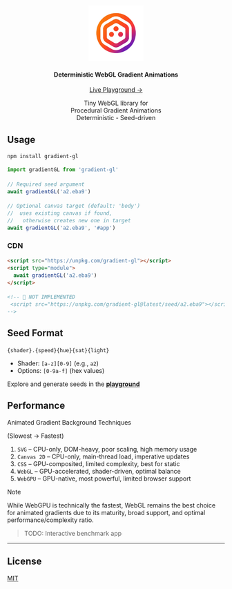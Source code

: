 <div align="center">
    <img src="docs/public/logo.png" alt="demo" height="128" />
    <h4>Deterministic WebGL Gradient Animations</h4>
    <p>
        <a href="https://metaory.github.io/gradient-gl/">
            Live Playground →
        </a>
    </p>
    Tiny WebGL library for
    <br>
    Procedural Gradient Animations
    <br>
    Deterministic - Seed-driven
</div>

## Usage

```sh
npm install gradient-gl
```

```js
import gradientGL from 'gradient-gl'

// Required seed argument
await gradientGL('a2.eba9')

// Optional canvas target (default: 'body')
//  uses existing canvas if found,
//   otherwise creates new one in target
await gradientGL('a2.eba9', '#app')
```

### CDN

```html
<script src="https://unpkg.com/gradient-gl"></script>
<script type="module">
  await gradientGL('a2.eba9')
</script>

<!-- 🚧 NOT IMPLEMENTED
 <script src="https://unpkg.com/gradient-gl@latest/seed/a2.eba9"></script>
-->
```

## Seed Format

`{shader}.{speed}{hue}{sat}{light}`

- Shader: `[a-z][0-9]` (e.g., `a2`)
- Options: `[0-9a-f]` (hex values)

Explore and generate seeds in the **[playground](https://metaory.github.io/gradient-gl/)**

## Performance

Animated Gradient Background Techniques

(Slowest → Fastest)

1. `SVG` – CPU-only, DOM-heavy, poor scaling, high memory usage
2. `Canvas 2D` – CPU-only, main-thread load, imperative updates
3. `CSS` – GPU-composited, limited complexity, best for static
4. `WebGL` – GPU-accelerated, shader-driven, optimal balance
5. `WebGPU` – GPU-native, most powerful, limited browser support

> [!NOTE]
> While WebGPU is technically the fastest, WebGL remains the best choice for animated gradients due to its maturity, broad support, and optimal performance/complexity ratio.

> TODO: Interactive benchmark app

---

## License

[MIT](LICENSE)

